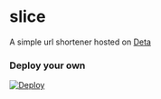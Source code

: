 # slice
A simple url shortener hosted on [Deta](https://deta.sh)
### Deploy your own
[![Deploy](https://button.deta.dev/1/svg)](https://go.deta.dev/deploy?repo=https://github.com/jnsougata/slice)